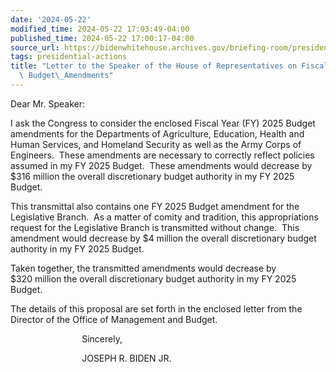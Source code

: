 ```yaml
---
date: '2024-05-22'
modified_time: 2024-05-22 17:03:49-04:00
published_time: 2024-05-22 17:00:17-04:00
source_url: https://bidenwhitehouse.archives.gov/briefing-room/presidential-actions/2024/05/22/letter-to-the-speaker-of-the-house-of-representatives-on-fiscal-year-2025-budget-amendments/
tags: presidential-actions
title: "Letter to the Speaker of the House of Representatives on Fiscal Year 2025\
  \ Budget\_Amendments"
---
```

 
Dear Mr. Speaker:

I ask the Congress to consider the enclosed Fiscal Year (FY) 2025 Budget
amendments for the Departments of Agriculture, Education, Health and
Human Services, and Homeland Security as well as the Army Corps of
Engineers.  These amendments are necessary to correctly reflect policies
assumed in my FY 2025 Budget.  These amendments would decrease by
$316 million the overall discretionary budget authority in my FY 2025
Budget.

This transmittal also contains one FY 2025 Budget amendment for the
Legislative Branch.  As a matter of comity and tradition, this
appropriations request for the Legislative Branch is transmitted without
change.  This amendment would decrease by $4 million the overall
discretionary budget authority in my FY 2025 Budget.

Taken together, the transmitted amendments would decrease by
$320 million the overall discretionary budget authority in my FY 2025
Budget.

The details of this proposal are set forth in the enclosed letter from
the Director of the Office of Management and Budget.

                             Sincerely,

                             JOSEPH R. BIDEN JR.
